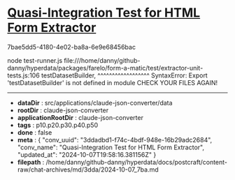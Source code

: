 # [Quasi-Integration Test for HTML Form Extractor](https://claude.ai/chat/3ddadbd1-f74c-4bdf-948e-16b29adc2684)

7bae5dd5-4180-4e02-ba8a-6e9e68456bac

node test-runner.js
file:///home/danny/github-danny/hyperdata/packages/farelo/form-a-matic/test/extractor-unit-tests.js:106
    testDatasetBuilder,
    ^^^^^^^^^^^^^^^^^^
SyntaxError: Export 'testDatasetBuilder' is not defined in module
CHECK YOUR FILES AGAIN!

---

* **dataDir** : src/applications/claude-json-converter/data
* **rootDir** : claude-json-converter
* **applicationRootDir** : claude-json-converter
* **tags** : p10.p20.p30.p40.p50
* **done** : false
* **meta** : {
  "conv_uuid": "3ddadbd1-f74c-4bdf-948e-16b29adc2684",
  "conv_name": "Quasi-Integration Test for HTML Form Extractor",
  "updated_at": "2024-10-07T19:58:16.381156Z"
}
* **filepath** : /home/danny/github-danny/hyperdata/docs/postcraft/content-raw/chat-archives/md/3dda/2024-10-07_7ba.md